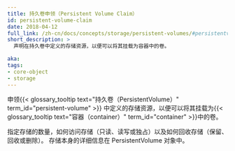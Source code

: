 ```yaml
---
title: 持久卷申领（Persistent Volume Claim）
id: persistent-volume-claim
date: 2018-04-12
full_link: /zh-cn/docs/concepts/storage/persistent-volumes/#persistentvolumeclaims
short_description: >
  声明在持久卷中定义的存储资源，以便可以将其挂载为容器中的卷。

aka: 
tags:
- core-object
- storage
---
```



申领{{< glossary_tooltip text="持久卷（PersistentVolume）" term_id="persistent-volume" >}}
中定义的存储资源，以便可以将其挂载为{{< glossary_tooltip text="容器（container）" term_id="container" >}}中的卷。


指定存储的数量，如何访问存储（只读、读写或独占）以及如何回收存储（保留、回收或删除）。
存储本身的详细信息在 PersistentVolume 对象中。
